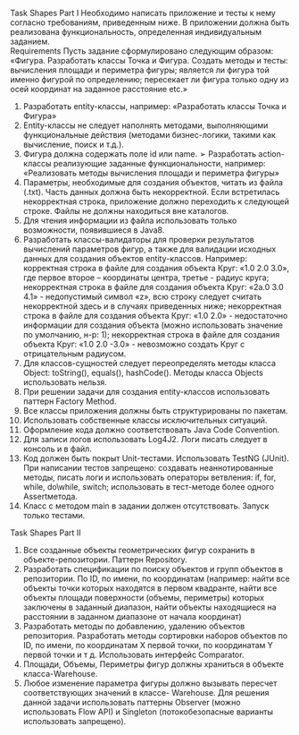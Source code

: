 Task Shapes Part I
Необходимо написать приложение и тесты к нему согласно требованиям, приведенным ниже. В приложении должна быть реализована функциональность, определенная индивидуальным заданием.  
Requirements 
Пусть задание сформулировано следующим образом: «Фигура. Разработать классы Точка и Фигура. Создать методы и тесты: вычисления площади и периметра фигуры; является ли фигура той именно фигурой по определению; пересекает ли фигура только одну из осей координат на заданное расстояние etc.»  
1) Разработать entity-классы, например: «Разработать классы Точка и Фигура» 
2) Entity-классы не следует наполнять методами, выполняющими функциональные действия (методами бизнес-логики, такими как вычисление, поиск и т.д.). 
3) Фигура должна содержать поле id или name. ➢ Разработать action-классы реализующие заданные функциональности, например: «Реализовать методы вычисления площади и периметра фигуры» 
4) Параметры, необходимые для создания объектов, читать из файла (.txt). Часть данных должна быть некорректной. Если встретилась некорректная строка, приложение должно переходить к следующей строке. Файлы не должны находиться вне каталогов. 
5) Для чтения информации из файла использовать только возможности, появившиеся в Java8. 
6) Разработать классы-валидаторы для проверки результатов вычислений параметров фигур, а также для валидации исходных данных для создания объектов entity-классов. Например: корректная строка в файле для создания объекта Круг: «1.0 2.0 3.0», где первое второе – координаты центра, третье - радиус круга; некорректная строка в файле для создания объекта Круг: «2a.0 3.0 4.1» - недопустимый символ «z», всю строку следует считать некорректной здесь и в случаях приведенных ниже; некорректная строка в файле для создания объекта Круг: «1.0 2.0» - недостаточно информации для создания объекта (можно использовать значение по умолчанию, н-р: 1); некорректная строка в файле для создания объекта Круг: «1.0 2.0 -3.0» - невозможно создать Круг с отрицательным радиусом. 
7) Для классов-сущностей следует переопределять методы класса Object: toString(), equals(), hashCode(). Методы класса Objects использовать нельзя. 
8) При решении задачи для создания entity-классов использовать паттерн Factory Method. 
9) Все классы приложения должны быть структурированы по пакетам. 
10) Использовать собственные классы исключительных ситуаций.
11) Оформление кода должно соответствовать Java Code Convention. 
12) Для записи логов использовать Log4J2. Логи писать следует в консоль и в файл. 
13) Код должен быть покрыт Unit-тестами. Использовать TestNG (JUnit). При написании тестов запрещено: создавать неаннотированные методы, писать логи и использовать операторы ветвления: if, for, while, do\while, switch; использовать в тест-методе более одного Assertметода. 
14) Класс с методом main в задании должен отсутствовать. Запуск только тестами. 

Task Shapes Part II 
1) Все созданные объекты геометрических фигур сохранить в объекте-репозитории. Паттерн Repository.
2) Разработать спецификации по поиску объектов и групп объектов в репозитории. По ID, по имени, по координатам (например: найти все объекты точки которых находятся в первом квадранте, найти все объекты площади поверхности (объемы, периметры) которых заключены в заданный диапазон, найти объекты находящиеся на расстоянии в заданном диапазоне от начала координат)
3) Разработать методы по добавлению, удалению объектов репозитория. Разработать методы сортировки наборов объектов по ID, по имени, по координатам Х первой точки, по координатам Y первой точки и т д. Использовать интерфейс Comparator.  
4) Площади, Объемы, Периметры фигур должны храниться в объекте класса-Warehouse.  
5) Любое изменение параметра фигуры должно вызывать пересчет соответствующих значений в классе- Warehouse.  Для решения данной задачи использовать паттерны Observer (можно использовать Flow API)  и Singleton (потокобезопасные варианты использовать запрещено).
